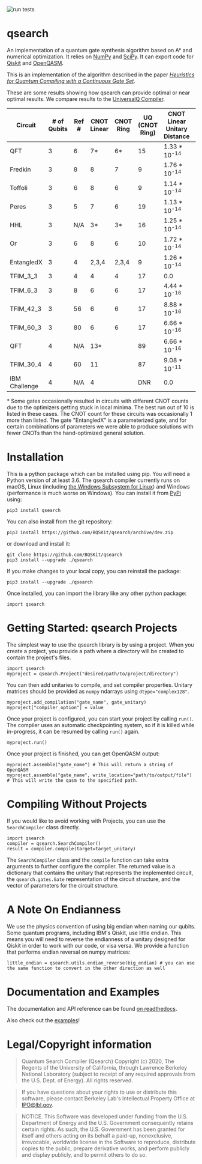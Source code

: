 ![run tests](https://github.com/BQSKit/qsearch/workflows/run%20tests/badge.svg?branch=master)


# qsearch
An implementation of a quantum gate synthesis algorithm based on A* and numerical optimization.  It relies on [NumPy](https://numpy.org) and [SciPy](https://www.scipy.org).  It can export code for [Qiskit](https://qiskit.org) and [OpenQASM](https://github.com/Qiskit/OpenQASM).

This is an implementation of the algorithm described in the paper *[Heuristics for Quantum Compiling with a Continuous Gate Set](https://arxiv.org/abs/1912.02727)*.

These are some results showing how qsearch can provide optimal or near optimal results. We compare results to the [UniversalQ Compiler](https://github.com/Q-Compiler/UniversalQCompiler).

| Circuit       | # of Qubits | Ref # | CNOT Linear | CNOT Ring | UQ (CNOT Ring) | CNOT Linear Unitary Distance | CNOT Ring Unitary Distance   |
|---------------|--------|-----|-------------|-----------|----------------|-------------------------|-------------------------|
| QFT           | 3      | 6   | 7*          | 6*        | 15             | 1.33 * 10<sup>-14</sup> | 2.22 * 10<sup>-16</sup> |
| Fredkin       | 3      | 8   | 8           | 7         | 9              | 1.76 * 10<sup>-14</sup> | 0.0                     |
| Toffoli       | 3      | 6   | 8           | 6         | 9              | 1.14 * 10<sup>-14</sup> | 0.0                     |
| Peres         | 3      | 5   | 7           | 6         | 19             | 1.13 * 10<sup>-14</sup> | 0.0                     |
| HHL           | 3      | N/A | 3*          | 3*        | 16             | 1.25 * 10<sup>-14</sup> | 0.0                     |
| Or            | 3      | 6   | 8           | 6         | 10             | 1.72 * 10<sup>-14</sup> | 0.0                     |
| EntangledX    | 3      | 4   | 2,3,4       | 2,3,4     | 9              | 1.26 * 10<sup>-14</sup> | 0.0                     |
| TFIM_3_3      | 3      | 4   | 4           | 4         | 17             | 0.0                     | 0.0                     |
| TFIM_6_3      | 3      | 8   | 6           | 6         | 17             | 4.44 * 10<sup>-16</sup> | 0.0                     |
| TFIM_42_3     | 3      | 56  | 6           | 6         | 17             | 8.88 * 10<sup>-16</sup> | 0.0                     |
| TFIM_60_3     | 3      | 80  | 6           | 6         | 17             | 6.66 * 10<sup>-16</sup> | 0.0                     |
| QFT           | 4      | N/A | 13*          |           | 89             | 6.66 * 10<sup>-16</sup> |                         |
| TFIM_30_4     | 4      | 60  | 11          |           | 87             | 9.08 * 10<sup>-11</sup> |                         |
| IBM Challenge | 4      | N/A | 4           |           | DNR            | 0.0                     |                         |

\* Some gates occasionally resulted in circuits with different CNOT counts due to the optimizers getting stuck in local minima. The best run out of 10 is listed in these cases. The CNOT count for these circuits was occasionally 1 more than listed. The gate "EntangledX" is a parameterized gate, and for certain combinations of parameters we were able to produce solutions with fewer CNOTs than the hand-optimized general solution.

# Installation
This is a python package which can be installed using pip.  You will need a Python version of at least 3.6. The qsearch compiler currently runs on macOS, Linux (including [the Windows Subsystem for Linux](https://docs.microsoft.com/en-us/windows/wsl/install-win10)) and Windows (performance is much worse on Windows). You can install it from [PyPi](https://pypi.org) using:
```
pip3 install qsearch
```
You can also install from the git repository:
```
pip3 install https://github.com/BQSKit/qsearch/archive/dev.zip
```
or download and install it:
```
git clone https://github.com/BQSKit/qsearch
pip3 install --upgrade ./qsearch
```
If you make changes to your local copy, you can reinstall the package:
```
pip3 install --upgrade ./qsearch
```


Once installed, you can import the library like any other python package:
```
import qsearch
```
# Getting Started: qsearch Projects
The simplest way to use the qsearch library is by using a project. When you create a project, you provide a path where a directory will be created to contain the project's files.
```
import qsearch
myproject = qsearch.Project("desired/path/to/project/directory")
```
You can then add unitaries to compile, and set compiler properties. Unitary matrices should be provided as `numpy` ndarrays using `dtype="complex128"`.
```
myproject.add_compilation("gate_name", gate_unitary)
myproject["compiler_option"] = value
```
Once your project is configured, you can start your project by calling `run()`. The compiler uses an automatic checkpointing system, so if it is killed while in-progress, it can be resumed by calling `run()` again.
```
myproject.run()
```
Once your project is finished, you can get OpenQASM output:
```
myproject.assemble("gate_name") # This will return a string of OpenQASM
myproject.assemble("gate_name", write_location="path/to/output/file") # This will write the qasm to the specified path.
```

# Compiling Without Projects
If you would like to avoid working with Projects, you can use the `SearchCompiler` class directly.
```
import qsearch
compiler = qsearch.SearchCompiler()
result = compiler.compile(target=target_unitary)
```
The `SearchCompiler` class and the `compile` function can take extra arguments to further configure the compiler.  The returned value is a dictionary that contains the unitary that represents the implemented circuit, the `qsearch.gates.Gate` representation of the circuit structure, and the vector of parameters for the circuit structure.

# A Note On Endianness
We use the physics convention of using big endian when naming our qubits.  Some quantum programs, including IBM's Qiskit, use little endian.  This means you will need to reverse the endianness of a unitary designed for Qiskit in order to work with our code, or visa versa.  We provide a function that performs endian reversal on numpy matrices:
```
little_endian = qsearch.utils.endian_reverse(big_endian) # you can use the same function to convert in the other direction as well
```

# Documentation and Examples

The documentation and API reference can be found [on readthedocs](https://qsearch.readthedocs.io/en/latest/).

Also check out the [examples](https://github.com/BQSKit/qsearch/tree/master/examples)!

# Legal/Copyright information

> Quantum Search Compiler (Qsearch) Copyright (c) 2020, The Regents 
of the University of California, through Lawrence Berkeley National 
Laboratory (subject to receipt of any required approvals from the U.S. 
Dept. of Energy). All rights reserved.

> If you have questions about your rights to use or distribute this software,
please contact Berkeley Lab's Intellectual Property Office at
IPO@lbl.gov.

> NOTICE.  This Software was developed under funding from the U.S. Department
of Energy and the U.S. Government consequently retains certain rights.  As
such, the U.S. Government has been granted for itself and others acting on
its behalf a paid-up, nonexclusive, irrevocable, worldwide license in the
Software to reproduce, distribute copies to the public, prepare derivative 
works, and perform publicly and display publicly, and to permit others to do so.
